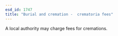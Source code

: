 ```yaml
---
esd_id: 1747
title: "Burial and cremation -  crematoria fees"
---
```


A local authority may charge fees for cremations.

